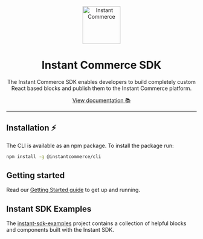 <div align="center">
  <a aria-label="Instant Commerce logo" href="https://instantcommerce.io/" target="_blank" align="center">
    <img src="https://avatars.githubusercontent.com/u/93975473" alt="Instant Commerce" width="100">
  </a>
  <h1 align="center">Instant Commerce SDK</h1>
</div>

<div align="center">
  <p>
    The Instant Commerce SDK enables developers to build completely custom React based blocks and publish them to the Instant Commerce platform.
  </p>

[View documentation 📚](https://docs.instantcommerce.io/)

</div>

---

## Installation ⚡

The CLI is available as an npm package. To install the package run:

```bash
npm install -g @instantcommerce/cli
```

## Getting started

Read our [Getting Started guide](https://docs.instantcommerce.io/) to get up and running.

## Instant SDK Examples

The [instant-sdk-examples](https://github.com/instantcommerce/instant-sdk-examples) project contains a collection of helpful blocks and components built with the Instant SDK.
